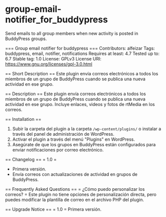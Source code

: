 # group-email-notifier_for_buddypress
Send emails to all group members when new activity is posted in BuddyPress groups.

=== Group email notifier for buddypress ===
Contributors: alfeizar
Tags: buddypress, email, notifier, notifications
Requires at least: 4.7
Tested up to: 6.7
Stable tag: 1.0
License: GPLv3
License URI: https://www.gnu.org/licenses/gpl-3.0.html

== Short Description ==
Este plugin envía correos electrónicos a todos los miembros de un grupo de BuddyPress cuando se publica una nueva actividad en ese grupo.

== Description ==
Este plugin envía correos electrónicos a todos los miembros de un grupo de BuddyPress cuando se publica una nueva actividad en ese grupo. Incluye enlaces, videos y fotos de rtMedia en los correos.

== Installation ==
1. Subir la carpeta del plugin a la carpeta `/wp-content/plugins/` o instalar a través del panel de administración de WordPress.
2. Activar el plugin a través del menú "Plugins" en WordPress.
3. Asegúrate de que los grupos en BuddyPress están configurados para enviar notificaciones por correo electrónico.

== Changelog ==
= 1.0 =
* Primera versión.
* Envía correos con actualizaciones de actividad en grupos de BuddyPress.

== Frequently Asked Questions ==
= ¿Cómo puedo personalizar los correos? =
Este plugin no tiene opciones de personalización directa, pero puedes modificar la plantilla de correo en el archivo PHP del plugin.

== Upgrade Notice ==
= 1.0 =
Primera versión.

